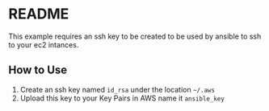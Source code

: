 # README

This example requires an ssh key to be created to be used by ansible to ssh to your ec2 intances.

## How to Use

1. Create an ssh key named `id_rsa` under the location `~/.aws`
2. Upload this key to your Key Pairs in AWS name it `ansible_key`